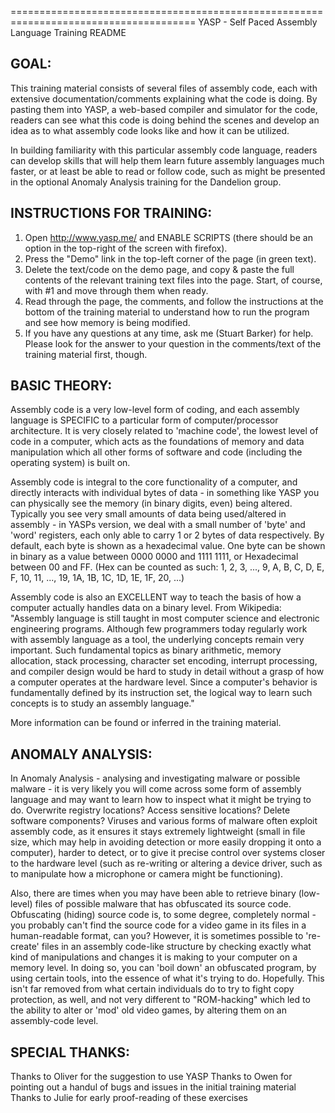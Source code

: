  ======================================================================================
                    YASP - Self Paced Assembly Language Training
                                        README
 
 GOAL:
 -----
 This training material consists of several files of assembly code, each with extensive documentation/comments 
 explaining what the code is doing. By pasting them into YASP, a web-based compiler and simulator for the code,
 readers can see what this code is doing behind the scenes and develop an idea as to what assembly code looks
 like and how it can be utilized.
 
 In building familiarity with this particular assembly code language, readers can develop skills that will help
 them learn future assembly languages much faster, or at least be able to read or follow code, such as might be
 presented in the optional Anomaly Analysis training for the Dandelion group.
 
 
 INSTRUCTIONS FOR TRAINING:
 --------------------------
 1. Open http://www.yasp.me/ and ENABLE SCRIPTS (there should be an option in the top-right of the screen with firefox).
 2. Press the "Demo" link in the top-left corner of the page (in green text).
 3. Delete the text/code on the demo page, and copy & paste the full contents of the relevant training text files into 
        the page. Start, of course, with #1 and move through them when ready.
 4. Read through the page, the comments, and follow the instructions at the bottom of the training material to 
        understand how to run the program and see how memory is being modified.
 5. If you have any questions at any time, ask me (Stuart Barker) for help. Please look for the answer to your 
        question in the comments/text of the training material first, though.
  
  
 BASIC THEORY:
 -------------
 Assembly code is a very low-level form of coding, and each assembly language is SPECIFIC to a particular form of
 computer/processor architecture. It is very closely related to 'machine code', the lowest level of code in a
 computer, which acts as the foundations of memory and data manipulation which all other forms of software
 and code (including the operating system) is built on.
 
 Assembly code is integral to the core functionality of a computer, and directly interacts with individual bytes of
 data - in something like YASP you can physically see the memory (in binary digits, even) being altered. Typically
 you see very small amounts of data being used/altered in assembly - in YASPs version, we deal with a small number of
 'byte' and 'word' registers, each only able to carry 1 or 2 bytes of data respectively. By default, each byte is shown
 as a hexadecimal value. One byte can be shown in binary as a value between 0000 0000 and 1111 1111, or Hexadecimal 
 between 00 and FF. 
 (Hex can be counted as such: 1, 2, 3, ..., 9, A, B, C, D, E, F, 10, 11, ..., 19, 1A, 1B, 1C, 1D, 1E, 1F, 20, ...)
 
 Assembly code is also an EXCELLENT way to teach the basis of how a computer actually handles data on a binary level.
 From Wikipedia: 
 "Assembly language is still taught in most computer science and electronic engineering programs. Although few programmers 
 today regularly work with assembly language as a tool, the underlying concepts remain very important. Such fundamental topics 
 as binary arithmetic, memory allocation, stack processing, character set encoding, interrupt processing, and compiler design 
 would be hard to study in detail without a grasp of how a computer operates at the hardware level. Since a computer's behavior 
 is fundamentally defined by its instruction set, the logical way to learn such concepts is to study an assembly language."
 
 More information can be found or inferred in the training material.
 
 
 ANOMALY ANALYSIS:
 -----------------
 In Anomaly Analysis - analysing and investigating malware or possible malware - it is very likely you will come across
 some form of assembly language and may want to learn how to inspect what it might be trying to do. Overwrite registry
 locations? Access sensitive locations? Delete software components? Viruses and various forms of malware often exploit
 assembly code, as it ensures it stays extremely lightweight (small in file size, which may help in avoiding detection 
 or more easily dropping it onto a computer), harder to detect, or to give it precise control over systems closer
 to the hardware level (such as re-writing or altering a device driver, such as to manipulate how a microphone or 
 camera might be functioning).
 
 Also, there are times when you may have been able to retrieve binary (low-level) files of possible malware that
 has obfuscated its source code. Obfuscating (hiding) source code is, to some degree, completely normal - you probably
 can't find the source code for a video game in its files in a human-readable format, can you? However, it is 
 sometimes possible to 're-create' files in an assembly code-like structure by checking exactly what kind of manipulations
 and changes it is making to your computer on a memory level. In doing so, you can 'boil down' an obfuscated program, by 
 using certain tools, into the essence of what it's trying to do. Hopefully. This isn't far removed from what certain
 individuals do to try to fight copy protection, as well, and not very different to "ROM-hacking" which led to the ability 
 to alter or 'mod' old video games, by altering them on an assembly-code level.
 
 SPECIAL THANKS:
 ---------------
 
 Thanks to Oliver for the suggestion to use YASP 
 Thanks to Owen for pointing out a handul of bugs and issues in the initial training material 
 Thanks to Julie for early proof-reading of these exercises

 
 
 
 
